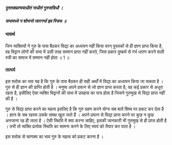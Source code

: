 ##### पुस्तकप्रत्ययाधीतं नाधीतं गुरुसन्निधौ ।
##### सभामध्ये न शोभन्ते जारगर्भा इव स्त्रियः ॥

#### भावार्थ

जिन व्यक्तियों ने गुरु के पास बैठकर विद्या का अध्ययन नहीं किया वरन् पुस्तकों से ही ज्ञान प्राप्त किया है, वह विद्वान लोगों की सभा में उसी तरह सम्मान प्राप्त नहीं करते, जिस प्रकार दुष्कर्म से गर्भ धारण करने वाली स्त्री का समाज में सम्मान नहीं होता ॥ 1 ॥

#### तात्पर्य

इस श्लोक का भाव यह है कि गुरु के पास बैठकर ही सही अर्थों में विद्या का अध्ययन किया जा सकता है । गुरु से ही ज्ञान की प्राप्ति होती है । मनुष्य अपने प्रयत्न से जो ज्ञान प्राप्त करता है, वह कई प्रकार से अधूरा रहता है, इसीलिए ऐसा व्यक्ति विद्वानों की सभा में उपहास का पात्र होता है जिसने गुरुमुख से विद्या प्राप्त नहीं की है ।

गुरु से विद्या प्राप्त करने का महत्व इसलिए है कि गुरु ग्रहण करने योग्य सब बातें शिष्य पर प्रकट कर देता है । ज्ञान के सब रहस्य उसके समक्ष खुल जाते हैं । अपने प्रयत्न से विद्या प्राप्त करने पर कुछ न कुछ अनजाना रह ही जाता है । ऐसी स्थिति में क्या करना चाहिए, इसकी जानकारी भी गुरुमुख से ही प्राप्त होती है । तभी तो व्यक्ति प्रत्येक स्थिति का सामना करने के लिए स्वयं को तैयार कर पाता है ।

इस श्लोक से चाणक्य का भाव गुरु के महत्व को प्रकट करना है ।